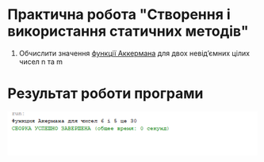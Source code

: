 # Практична робота "Створення і використання статичних методів"

1. Обчислити значення [функції Аккермана](https://uk.wikipedia.org/wiki/%D0%A4%D1%83%D0%BD%D0%BA%D1%86%D1%96%D1%8F_%D0%90%D0%BA%D0%B5%D1%80%D0%BC%D0%B0%D0%BD%D0%B0) для двох невідʼємних цілих чисел n та m


# Результат роботи програми 
<img src="https://github.com/ppc-ntu-khpi/35---static-methods-Artem12507/blob/master/image/Result.png"/>




